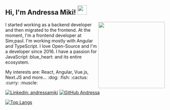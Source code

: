 <h2> Hi, I'm Andressa Miki! <img src="https://media.giphy.com/media/pOJPEIPYX4d88wePla/giphy.gif" width="30"></h2>
<img align='right' src="https://media.giphy.com/media/1AgEb76e6YrmMl8Nnm/giphy.gif" width="210">

<p>I started working as a backend developer and then migrated to the frontend. At the moment, I'm a frontend developer at Sim;paul. I'm working mostly with Angular and TypeScript. I love Open-Source and I'm a developer since 2016. I have a passion for JavaScript :blue_heart: and its entire ecosystem.
</p>

<p>My interests are: React, Angular, Vue.js, Next.JS and more... :dog: :fish: :cactus: :curry: :muscle:</p>

[![Linkedin: andressamiki](https://img.shields.io/badge/-andressamiki-blue?style=flat-square&logo=Linkedin&logoColor=white&link=https://www.linkedin.com/in/andressamiki/)](https://www.linkedin.com/in/andressa-de-souza-miki-022630b2)
[![GitHub Andressa](https://img.shields.io/github/followers/andressamiki?label=follow&style=social)](https://github.com/andressamiki)

[![Top Langs](https://github-readme-stats.vercel.app/api/top-langs/?username=andressamiki&hide=php+html&exclude_repo=AI-mauricio-class&langs_count=8&layout=compact)](https://github.com/anuraghazra/github-readme-stats)
